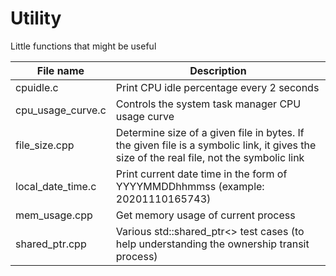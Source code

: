 # Utility
Little functions that might be useful

File name | Description
---------|---------------
cpuidle.c | Print CPU idle percentage every 2 seconds
cpu_usage_curve.c | Controls the system task manager CPU usage curve
file_size.cpp | Determine size of a given file in bytes. If the given file is a symbolic link, it gives the size of the real file, not the symbolic link
local_date_time.c | Print current date time in the form of YYYYMMDDhhmmss (example: 20201110165743)
mem_usage.cpp | Get memory usage of current process
shared_ptr.cpp | Various std::shared_ptr<> test cases (to help understanding the ownership transit process)

